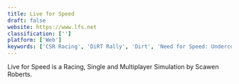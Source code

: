 ```yaml
---
title: Live for Speed
draft: false 
website: https://www.lfs.net
classification: ['']
platform: ['Web']
keywords: ['CSR Racing', 'DiRT Rally', 'Dirt', 'Need for Speed: Undercover', 'Reckless Getaway']
---
```

Live for Speed is a Racing, Single and Multiplayer Simulation by Scawen Roberts.